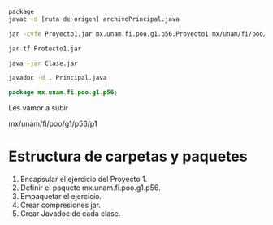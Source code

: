 ```bash
package 
javac -d [ruta de origen] archivoPrincipal.java

jar -cvfe Proyecto1.jar mx.unam.fi.poo.g1.p56.Proyecto1 mx/unam/fi/poo/gi/p56

jar tf Protecto1.jar

java -jar Clase.jar

javadoc -d . Principal.java
```


```java
package mx.unam.fi.poo.g1.p56;

```
Les vamor a subir 

mx/unam/fi/poo/g1/p56/p1


# Estructura de carpetas y paquetes

1. Encapsular el ejercicio del Proyecto 1.
2. Definir el paquete mx.unam.fi.poo.g1.p56.
3. Empaquetar el ejercicio.
4. Crear compresiones jar.
5. Crear Javadoc de cada clase.



